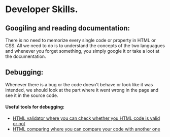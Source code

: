 # Developer Skills.

## Googiling and reading documentation:

There is no need to memorize every single code or property in HTML or CSS. All we need to do is to understand the concepts of the two languagues and whenever you forget something, you simply google it or take a loot at the documentation.

## Debugging:

Whenever there is a bug or the code doesn't behave or look like it was intended, we should look at the part where it went wrong in the page and see it in the source code.

#### Useful tools for debugging:

- [HTML validator where you can check whether you HTML code is valid or not](https://validator.w3.org/)
- [HTML comparing where you can compare your code with another one](https://www.diffchecker.com/)
